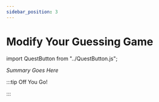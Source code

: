 ```yaml
---
sidebar_position: 3
---
```


# Modify Your Guessing Game
import QuestButton from "../QuestButton.js";

_Summary Goes Here_

:::tip Off You Go!

<QuestButton text="Quest" />

:::


